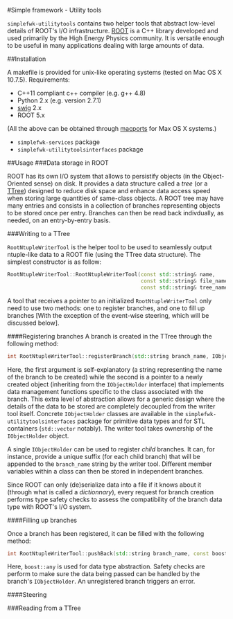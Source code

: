 #Simple framework - Utility tools

``simplefwk-utilitytools`` contains two helper tools that abstract low-level details of ROOT's I/O infrastructure. [ROOT][] is a C++ library developed and used primarily by the High Energy Physics community. It is versatile enough to be useful in many applications dealing with large amounts of data. 

##Installation

A makefile is provided for unix-like operating systems (tested on Mac OS X 10.7.5). Requirements: 
* C++11 compliant c++ compiler (e.g. g++ 4.8)
* Python 2.x (e.g. version 2.7.1)
* [swig][] 2.x 
* ROOT 5.x 

(All the above can be obtained through [macports][] for Max OS X systems.)

* ``simplefwk-services`` package
* ``simplefwk-utilitytoolsinterfaces`` package

##Usage
###Data storage in ROOT

ROOT has its own I/O system that allows to persistify objects (in the Object-Oriented sense) on disk. It provides a data structure called a _tree_ (or a [TTree][]) designed to reduce disk space and enhance data access speed when storing large quantities of same-class objects. A ROOT tree may have many entries and consists in a collection of branches representing objects to be stored once per entry. Branches can then be read back indivdually, as needed, on an entry-by-entry basis. 

###Writing to a TTree

``RootNtupleWriterTool`` is the helper tool to be used to seamlessly output ntuple-like data to a ROOT file (using the TTree data structure). 
The simplest constructor is as follow:

````c++
RootNtupleWriterTool::RootNtupleWriterTool(const std::string& name,       //name of the tool
                                           const std::string& file_name,  //ROOT file name
                                           const std::string& tree_name)  //name of TTree
````

A tool that receives a pointer to an initialized ``RootNtupleWriterTool`` only need to use two methods: one to register branches, and one to fill up branches [With the exception of the event-wise steering, which will be discussed below].

####Registering branches
A branch is created in the TTree through the following method:

````c++
int RootNtupleWriterTool::registerBranch(std::string branch_name, IObjectHolder* obj)
````

Here, the first argument is self-explanatory (a string representing the name of the branch to be created) while the second is a pointer to a newly created object (inheriting from the ``IObjectHolder`` interface) that implements data management functions specific to the class associated with the branch. This extra level of abstraction allows for a generic design where the details of the data to be stored are completely decoupled from the writer tool itself. Concrete ``IObjectHolder`` classes are available in the ``simplefwk-utilitytoolsinterfaces`` package for primitive data types and for STL containers (``std::vector`` notably). The writer tool takes ownership of the ``IObjectHolder`` object.

A single ``IObjectHolder`` can be used to register _child_ branches. It can, for instance, provide a unique suffix (for each child branch) that will be appended to the ``branch_name`` string by the writer tool. Different member variables within a class can then be stored in independent branches.   

Since ROOT can only (de)serialize data into a file if it knows about it (through what is called a _dictionnary_), every request for branch creation performs type safety checks to assess the compatibility of the branch data type with ROOT's I/O system.

####Filling up branches

Once a branch has been registered, it can be filled with the following method:

````c++
int RootNtupleWriterTool::pushBack(std::string branch_name, const boost::any& data)
````

Here, ``boost::any`` is used for data type abstraction. Safety checks are perform to make sure the data being passed can be handled by the branch's ``IObjectHolder``. An unregistered branch triggers an error.

####Steering

###Reading from a TTree



[ROOT]: http://root.cern.ch
[TTree]: http://root.cern.ch/root/html/TTree.html
[swig]: http://swig.org
[macports]: http://www.macports.org/
